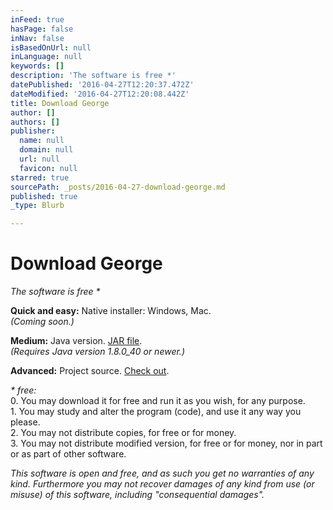```yaml
---
inFeed: true
hasPage: false
inNav: false
isBasedOnUrl: null
inLanguage: null
keywords: []
description: 'The software is free *'
datePublished: '2016-04-27T12:20:37.472Z'
dateModified: '2016-04-27T12:20:08.442Z'
title: Download George
author: []
authors: []
publisher:
  name: null
  domain: null
  url: null
  favicon: null
starred: true
sourcePath: _posts/2016-04-27-download-george.md
published: true
_type: Blurb

---
```

# Download George

_The software is free \*_

**Quick and easy:** Native installer: Windows, Mac.   
_(Coming soon.)_

**Medium:** Java version. [JAR file][0].   
_(Requires Java version 1.8.0\_40 or newer.)_

**Advanced:** Project source. [Check out][1]. 

_\* free:_  
0\. You may download it for free and run it as you wish, for any purpose.  
1\. You may study and alter the program (code), and use it any way you please.  
2\. You may not distribute copies, for free or for money.  
3\. You may not distribute modified version, for free or for money, nor in part or as part of other software. 

_This software is open and free, and as such you get no warranties of any kind. Furthermore you may not recover damages of any kind from use (or misuse) of this software, including "consequential damages"._

[0]: https://bitbucket.org/andante-george/george-client-jvm/downloads
[1]: https://bitbucket.org/andante-george/george-client-jvm/src
